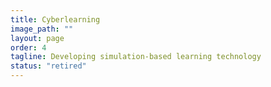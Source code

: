 ```yaml
---
title: Cyberlearning
image_path: ""
layout: page
order: 4
tagline: Developing simulation-based learning technology
status: "retired"
---
```


